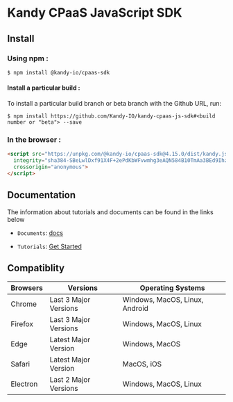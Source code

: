 # Kandy CPaaS JavaScript SDK

## Install

### Using npm :

`$ npm install @kandy-io/cpaas-sdk`

#### Install a particular build :

To install a particular build branch or beta branch with the Github URL, run:

`$ npm install https://github.com/Kandy-IO/kandy-cpaas-js-sdk#<build number or "beta"> --save`

### In the browser :
```html
<script src="https://unpkg.com/@kandy-io/cpaas-sdk@4.15.0/dist/kandy.js"
  integrity="sha384-SBeLwlDxf91X4F+2ePdKbWFvwmhg3eAQN584B10TmAa3BEd9Ihz/mfBrhM/xmghQ"
  crossorigin="anonymous">
</script>
```
## Documentation

The information about tutorials and documents can be found in the links below

* `Documents`: [docs](https://kandy-io.github.io/kandy-cpaas-js-sdk/docs)

* `Tutorials`:  [Get Started](https://kandy-io.github.io/kandy-cpaas-js-sdk/tutorials/?KANDY=Kandy&KANDYTURN1=turns:turn-1-cpaas.att.com:443?transport=tcp&KANDYTURN2=turns:turn-2-cpaas.att.com:443?transport=tcp&KANDYSTUN1=stun:turn-1-cpaas.att.com:3478?transport=udp&KANDYSTUN2=stun:turn-2-cpaas.att.com:3478?transport=udp&KANDYFQDN=oauth-cpaas.att.com#/Get%20Started)

## Compatiblity

| Browsers | Versions              | Operating Systems              |
|----------|-----------------------|--------------------------------|
| Chrome   | Last 3 Major Versions | Windows, MacOS, Linux, Android |
| Firefox  | Last 3 Major Versions | Windows, MacOS, Linux          |
| Edge     | Latest Major Version  | Windows, MacOS                 |
| Safari   | Latest Major Version  | MacOS, iOS                     |
| Electron | Last 2 Major Versions | Windows, MacOS, Linux          |
